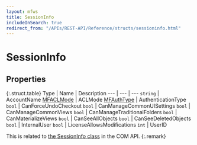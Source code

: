 ```yaml
---
layout: mfws
title: SessionInfo
includeInSearch: true
redirect_from: "/APIs/REST-API/Reference/structs/sessioninfo.html"
---
```


# SessionInfo

## Properties

{:.struct.table}
Type | Name | Description
--- | --- | ---
`string` | AccountName
[MFACLMode](../../enumerations/mfaclmode/) | ACLMode
[MFAuthType](../../enumerations/mfauthtype/) | AuthenticationType
`bool` | CanForceUndoCheckout
`bool` | CanManageCommonUISettings
`bool` | CanManageCommonViews
`bool` | CanManageTraditionalFolders
`bool` | CanMaterializeViews
`bool` | CanSeeAllObjects
`bool` | CanSeeDeletedObjects
`bool` | InternalUser
`bool` | LicenseAllowsModifications
`int` | UserID

This is related to [the SessionInfo class](https://developer.m-files.com/APIs/COM-API/Reference/index.html#MFilesAPI~SessionInfo.html) in the COM API.
{:.remark}